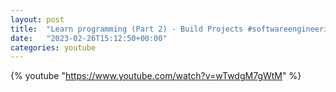 ```yaml
---
layout: post
title:  "Learn programming (Part 2) - Build Projects #softwareengineering #programming #coding"
date:   "2023-02-26T15:12:50+00:00"
categories: youtube
---
```

{% youtube  "https://www.youtube.com/watch?v=wTwdgM7gWtM" %}
<br />

